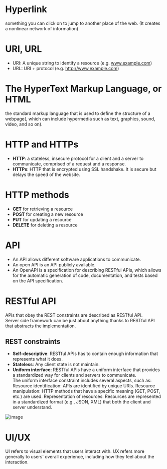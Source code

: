 # Hyperlink
something you can click on to jump to another place of the web. (It creates a nonlinear network of information)

# URI, URL
- URI: A unique string to identify a resource (e.g. www.example.com)
- URL: URI + protocol (e.g. http://www.example.com)

# The HyperText Markup Language, or HTML
the standard markup language that is used to define the structure of a webpage(, which can include hypermedia such as text, graphics, sound, video, and so on).

# HTTP and HTTPs
- **HTTP**: a stateless, insecure protocol for a client and a server to communicate, comprised of a request and a response.
- **HTTPs**: HTTP that is encrypted using SSL handshake. It is secure but delays the speed of the website.

# HTTP methods
- **GET** for retrieving a resource
- **POST** for creating a new resource
- **PUT** for updating a resource
- **DELETE** for deleting a resource

# API
- An API allows different software applications to communicate.
- An open API is an API publicly available.
- An OpenAPI is a specification for describing RESTful APIs, which allows for the automatic generation of code, documentation, and tests based on the API specification.

# RESTful API
APIs that obey the REST constraints are described as RESTful API.<br>
Server side framework can be just about anything thanks to RESTful API that abstracts the implementation.
## REST constraints
- **Self-descriptive**: RESTful APIs has to contain enough information that represents what it does.
- **Stateless**: Any client state is not maintain.
- **Uniform interface**: RESTful APIs have a uniform interface that provides a standardized way for clients and servers to communicate.<br>
The uniform interface constraint includes several aspects, such as:<br>
Resource identification: APIs are identified by unique URIs.
Resource manipulation: HTTP methods that have a specific meaning (GET, POST, etc.) are used.
Representation of resources: Resources are represented in a standardized format (e.g., JSON, XML) that both the client and server understand.

![image](https://user-images.githubusercontent.com/67142421/183272701-c6526ec7-79dd-4a9e-a72e-204dee53a978.png)<br>

# UI/UX
UI refers to visual elements that users interact with. UX refers more generally to users' overall experience, including how they feel about the interaction.
